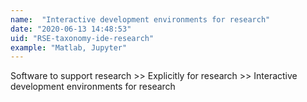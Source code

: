```yaml
---
name:  "Interactive development environments for research"
date: "2020-06-13 14:48:53"
uid: "RSE-taxonomy-ide-research"
example: "Matlab, Jupyter" 
---
```


Software to support research >> Explicitly for research >> Interactive development environments for research
